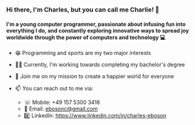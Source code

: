 ### Hi there, I'm Charles, but you can call me Charlie! 👋

#### I'm a young computer programmer, passionate about infusing fun into everything I do, and constantly exploring innovative ways to spread joy worldwide through the power of computers and technology 💻

- 😁 Programming and sports are my two major interests
  
- ✍🏽 Currently, I'm working towards completing my bachelor's degree

- 🚀 Join me on my mission to create a happier world for everyone

- 📫 You can reach out to me via:
  - ☏ Mobile: +49 157 5300 3416
  - 📧 Email: ebosonc@gmail.com
  - #️⃣ LinkedIn: https://www.linkedin.com/in/charles-eboson   

<!--
**Charlesss10/Charlesss10** is a ✨ _special_ ✨ repository because its `README.md` (this file) appears on your GitHub profile.

Here are some ideas to get you started:

- 🌱 I’m currently learning ...
- 👯 I’m looking to collaborate on ...
- 🤔 I’m looking for help with ...
- 💬 Ask me about ...
- 😄 Pronouns: ...
- ⚡ Fun fact: ...
-->
